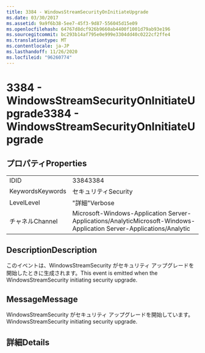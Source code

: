 ```yaml
---
title: 3384 - WindowsStreamSecurityOnInitiateUpgrade
ms.date: 03/30/2017
ms.assetid: 9a9f6b38-5ee7-45f3-9d87-556045d15e09
ms.openlocfilehash: 64767d8dcf926b9660ab4400f1001d79ab93e196
ms.sourcegitcommit: bc293b14af795e0e999e3304dd40c0222cf2ffe4
ms.translationtype: MT
ms.contentlocale: ja-JP
ms.lasthandoff: 11/26/2020
ms.locfileid: "96260774"
---
```

# <a name="3384---windowsstreamsecurityoninitiateupgrade"></a><span data-ttu-id="e2856-102">3384 - WindowsStreamSecurityOnInitiateUpgrade</span><span class="sxs-lookup"><span data-stu-id="e2856-102">3384 - WindowsStreamSecurityOnInitiateUpgrade</span></span>

## <a name="properties"></a><span data-ttu-id="e2856-103">プロパティ</span><span class="sxs-lookup"><span data-stu-id="e2856-103">Properties</span></span>  
  
|||  
|-|-|  
|<span data-ttu-id="e2856-104">ID</span><span class="sxs-lookup"><span data-stu-id="e2856-104">ID</span></span>|<span data-ttu-id="e2856-105">3384</span><span class="sxs-lookup"><span data-stu-id="e2856-105">3384</span></span>|  
|<span data-ttu-id="e2856-106">Keywords</span><span class="sxs-lookup"><span data-stu-id="e2856-106">Keywords</span></span>|<span data-ttu-id="e2856-107">セキュリティ</span><span class="sxs-lookup"><span data-stu-id="e2856-107">Security</span></span>|  
|<span data-ttu-id="e2856-108">Level</span><span class="sxs-lookup"><span data-stu-id="e2856-108">Level</span></span>|<span data-ttu-id="e2856-109">"詳細"</span><span class="sxs-lookup"><span data-stu-id="e2856-109">Verbose</span></span>|  
|<span data-ttu-id="e2856-110">チャネル</span><span class="sxs-lookup"><span data-stu-id="e2856-110">Channel</span></span>|<span data-ttu-id="e2856-111">Microsoft-Windows-Application Server-Applications/Analytic</span><span class="sxs-lookup"><span data-stu-id="e2856-111">Microsoft-Windows-Application Server-Applications/Analytic</span></span>|  
  
## <a name="description"></a><span data-ttu-id="e2856-112">Description</span><span class="sxs-lookup"><span data-stu-id="e2856-112">Description</span></span>  

 <span data-ttu-id="e2856-113">このイベントは、WindowsStreamSecurity がセキュリティ アップグレードを開始したときに生成されます。</span><span class="sxs-lookup"><span data-stu-id="e2856-113">This event is emitted when the WindowsStreamSecurity initiating security upgrade.</span></span>  
  
## <a name="message"></a><span data-ttu-id="e2856-114">Message</span><span class="sxs-lookup"><span data-stu-id="e2856-114">Message</span></span>  

 <span data-ttu-id="e2856-115">WindowsStreamSecurity がセキュリティ アップグレードを開始しています。</span><span class="sxs-lookup"><span data-stu-id="e2856-115">WindowsStreamSecurity initiating security upgrade.</span></span>  
  
## <a name="details"></a><span data-ttu-id="e2856-116">詳細</span><span class="sxs-lookup"><span data-stu-id="e2856-116">Details</span></span>

